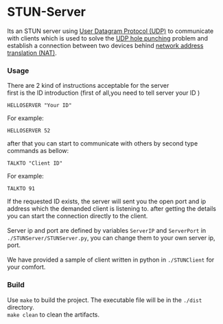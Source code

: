 # STUN-Server
Its an STUN server using [User Datagram Protocol (UDP)](https://en.wikipedia.org/wiki/User_Datagram_Protocol) to communicate with clients which is used to solve the [UDP hole punching](https://en.wikipedia.org/wiki/UDP_hole_punching) problem and establish a connection between two devices behind [network address translation (NAT)](https://en.wikipedia.org/wiki/Network_address_translation).<br/>

### Usage
There are 2 kind of instructions acceptable for the server <br/>
first is the ID introduction  (first of all,you need to tell server your ID )
```
HELLOSERVER "Your ID"
```
For example:
```
HELLOSERVER 52
```
after that you can start to communicate with others by second type commands as bellow:<br/>
```
TALKTO "Client ID"
```
For example:
```
TALKTO 91
```
If the requested ID exists, the server will sent you the open port and ip address which the demanded client is listening to. after getting the details you can start the connection  directly to the client.<br/>
<br/>
Server ip and port are defined by variables `ServerIP` and `ServerPort` in `./STUNServer/STUNServer.py`, you can change them to your own server ip, port.<br/>
<br/>
We have provided a sample of client written in python in `./STUNClient` for your comfort.

### Build
Use `make` to build the project. The executable file will be in the `./dist` directory. <br/>
`make clean` to clean the artifacts. <br/>
